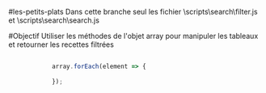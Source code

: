 #les-petits-plats
Dans cette branche seul les fichier \scripts\search\filter.js et \scripts\search\search.js

#Objectif
Utiliser les méthodes de l'objet array pour manipuler les tableaux et retourner les recettes filtrées

```javascript

            array.forEach(element => {
                
            });
            
```
